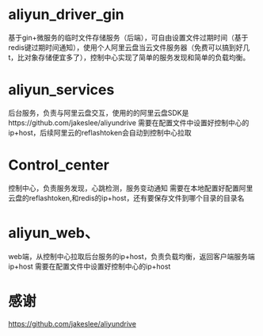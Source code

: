 # aliyun_driver_gin
基于gin+微服务的临时文件存储服务（后端），可自由设置文件过期时间（基于redis键过期时间通知），使用个人阿里云盘当云文件服务器（免费可以搞到好几t，比对象存储便宜多了），控制中心实现了简单的服务发现和简单的负载均衡。

# aliyun_services
后台服务，负责与阿里云盘交互，使用的的阿里云盘SDK是https://github.com/jakeslee/aliyundrive
需要在配置文件中设置好控制中心的ip+host，后续阿里云的reflashtoken会自动到控制中心拉取

# Control_center
控制中心，负责服务发现，心跳检测，服务变动通知
需要在本地配置好配置阿里云盘的reflashtoken,和redis的ip+host，还有要保存文件到哪个目录的目录名

# aliyun_web、
web端，从控制中心拉取后台服务的ip+host，负责负载均衡，返回客户端服务端ip+host
需要在配置文件中设置好控制中心的ip+host



# 感谢
https://github.com/jakeslee/aliyundrive
